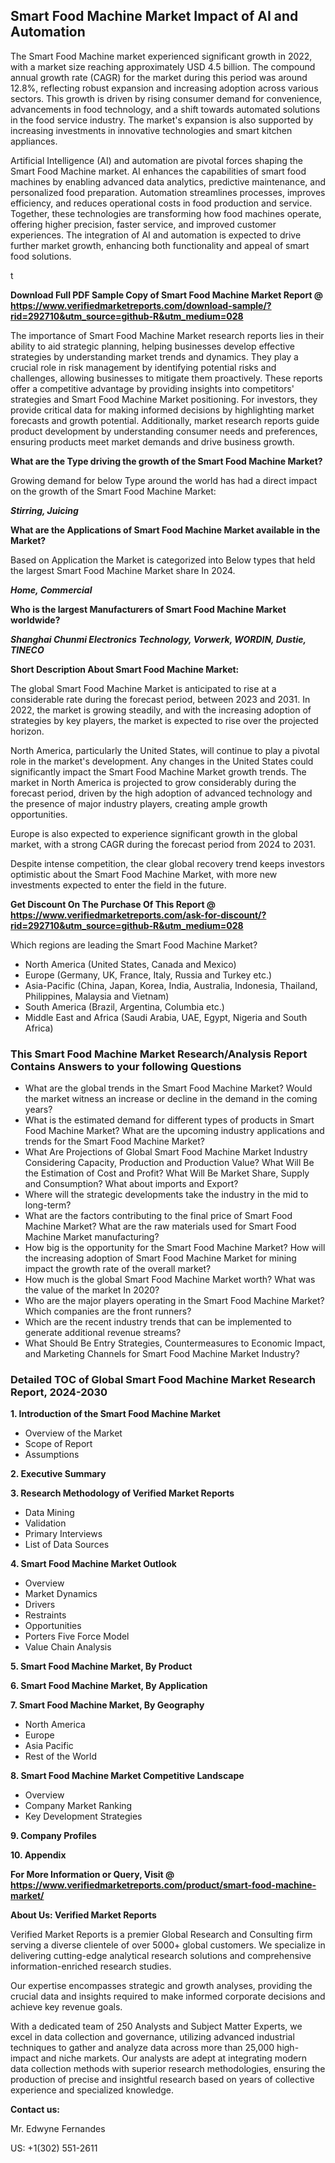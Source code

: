 <h2>Smart Food Machine Market Impact of AI and Automation</h2><p>The Smart Food Machine market experienced significant growth in 2022, with a market size reaching approximately USD 4.5 billion. The compound annual growth rate (CAGR) for the market during this period was around 12.8%, reflecting robust expansion and increasing adoption across various sectors. This growth is driven by rising consumer demand for convenience, advancements in food technology, and a shift towards automated solutions in the food service industry. The market's expansion is also supported by increasing investments in innovative technologies and smart kitchen appliances.</p><p>Artificial Intelligence (AI) and automation are pivotal forces shaping the Smart Food Machine market. AI enhances the capabilities of smart food machines by enabling advanced data analytics, predictive maintenance, and personalized food preparation. Automation streamlines processes, improves efficiency, and reduces operational costs in food production and service. Together, these technologies are transforming how food machines operate, offering higher precision, faster service, and improved customer experiences. The integration of AI and automation is expected to drive further market growth, enhancing both functionality and appeal of smart food solutions.</p>t</p><p id="" class=""><strong>Download Full PDF Sample Copy of Smart Food Machine Market Report @ <a href="https://www.verifiedmarketreports.com/download-sample/?rid=292710&utm_source=github-R&utm_medium=028" target="_blank">https://www.verifiedmarketreports.com/download-sample/?rid=292710&utm_source=github-R&utm_medium=028</a></strong></p><p>The importance of&nbsp;Smart Food Machine Market research reports lies in their ability to aid strategic planning, helping businesses develop effective strategies by understanding market trends and dynamics. They play a crucial role in risk management by identifying potential risks and challenges, allowing businesses to mitigate them proactively. These reports offer a competitive advantage by providing insights into competitors' strategies and Smart Food Machine Market positioning. For investors, they provide critical data for making informed decisions by highlighting market forecasts and growth potential. Additionally, market research reports guide product development by understanding consumer needs and preferences, ensuring products meet market demands and drive business growth.</p><p><strong>What are the&nbsp;Type driving the growth of the Smart Food Machine Market?</strong></p><p id="" class="">Growing demand for below Type around the world has had a direct impact on the growth of the Smart Food Machine Market:</p><em><strong>Stirring, Juicing</strong></em></p><strong>What are the&nbsp;Applications&nbsp;of Smart Food Machine Market available in the Market?</strong></p><p id="" class="">Based on Application the Market is categorized into Below types that held the largest Smart Food Machine Market share In 2024.</p><em><strong>Home, Commercial</strong></em></p><strong>Who is the largest Manufacturers of Smart Food Machine Market worldwide?</strong></p><p><em><strong>Shanghai Chunmi Electronics Technology, Vorwerk, WORDIN, Dustie, TINECO</strong></em></p><p id="" class=""><strong>Short Description About Smart Food Machine Market:</strong></p><p>The global Smart Food Machine Market is anticipated to rise at a considerable rate during the forecast period, between 2023 and 2031. In 2022, the market is growing steadily, and with the increasing adoption of strategies by key players, the market is expected to rise over the projected horizon.</p><p>North America, particularly the United States, will continue to play a pivotal role in the market's development. Any changes in the United States could significantly impact the Smart Food Machine Market growth trends. The market in North America is projected to grow considerably during the forecast period, driven by the high adoption of advanced technology and the presence of major industry players, creating ample growth opportunities.</p><p>Europe is also expected to experience significant growth in the global market, with a strong CAGR during the forecast period from 2024 to 2031.</p><p>Despite intense competition, the clear global recovery trend keeps investors optimistic about the Smart Food Machine Market, with more new investments expected to enter the field in the future.</p><p id="" class=""><strong>Get Discount On The Purchase Of This Report @ <a href="https://www.verifiedmarketreports.com/ask-for-discount/?rid=292710&utm_source=github-R&utm_medium=028" target="_blank">https://www.verifiedmarketreports.com/ask-for-discount/?rid=292710&utm_source=github-R&utm_medium=028</a></strong></p>Which regions are leading the Smart Food Machine Market?</p><ul><li>North America (United States, Canada and Mexico)</li><li>Europe (Germany, UK, France, Italy, Russia and Turkey etc.)</li><li>Asia-Pacific (China, Japan, Korea, India, Australia, Indonesia, Thailand, Philippines, Malaysia and Vietnam)</li><li>South America (Brazil, Argentina, Columbia etc.)</li><li>Middle East and Africa (Saudi Arabia, UAE, Egypt, Nigeria and South Africa)</li></ul><h3 id="" class="">This Smart Food Machine Market Research/Analysis Report Contains Answers to your following Questions</h3><ul><li>What are the global trends in the Smart Food Machine Market? Would the market witness an increase or decline in the demand in the coming years?</li><li>What is the estimated demand for different types of products in Smart Food Machine Market? What are the upcoming industry applications and trends for the Smart Food Machine Market?</li><li>What Are Projections of Global Smart Food Machine Market Industry Considering Capacity, Production and Production Value? What Will Be the Estimation of Cost and Profit? What Will Be Market Share, Supply and Consumption? What about imports and Export?</li><li>Where will the strategic developments take the industry in the mid to long-term?</li><li>What are the factors contributing to the final price of Smart Food Machine Market? What are the raw materials used for Smart Food Machine Market manufacturing?</li><li>How big is the opportunity for the Smart Food Machine Market? How will the increasing adoption of Smart Food Machine Market for mining impact the growth rate of the overall market?</li><li>How much is the global Smart Food Machine Market worth? What was the value of the market In 2020?</li><li>Who are the major players operating in the Smart Food Machine Market? Which companies are the front runners?</li><li>Which are the recent industry trends that can be implemented to generate additional revenue streams?</li><li>What Should Be Entry Strategies, Countermeasures to Economic Impact, and Marketing Channels for Smart Food Machine Market Industry?</li></ul><h3 id="" class="">Detailed TOC of Global Smart Food Machine Market Research Report, 2024-2030</h3><p id="" class=""><strong>1. Introduction of the Smart Food Machine Market</strong></p><ul><li>Overview of the Market</li><li>Scope of Report</li><li>Assumptions</li></ul><p id="" class=""><strong>2. Executive Summary</strong></p><p id="" class=""><strong>3. Research Methodology of Verified Market Reports</strong></p><ul><li>Data Mining</li><li>Validation</li><li>Primary Interviews</li><li>List of Data Sources</li></ul><p id="" class=""><strong>4. Smart Food Machine Market Outlook</strong></p><ul><li>Overview</li><li>Market Dynamics</li><li>Drivers</li><li>Restraints</li><li>Opportunities</li><li>Porters Five Force Model</li><li>Value Chain Analysis</li></ul><p id="" class=""><strong>5. Smart Food Machine Market, By Product</strong></p><p id="" class=""><strong>6. Smart Food Machine Market, By Application</strong></p><p id="" class=""><strong>7. Smart Food Machine Market, By Geography</strong></p><ul><li>North America</li><li>Europe</li><li>Asia Pacific</li><li>Rest of the World</li></ul><p id="" class=""><strong>8. Smart Food Machine Market Competitive Landscape</strong></p><ul><li>Overview</li><li>Company Market Ranking</li><li>Key Development Strategies</li></ul><p id="" class=""><strong>9. Company Profiles</strong></p><p id="" class=""><strong>10. Appendix</strong></p><p id="" class=""><strong>For More Information or Query, Visit @ <a href="https://www.verifiedmarketreports.com/product/smart-food-machine-market/" target="_blank">https://www.verifiedmarketreports.com/product/smart-food-machine-market/</a></strong></p><p id="" class=""><strong>About Us: Verified Market Reports</strong></p><p id="" class="">Verified Market Reports is a premier Global Research and Consulting firm serving a diverse clientele of over 5000+ global customers. We specialize in delivering cutting-edge analytical research solutions and comprehensive information-enriched research studies.</p><p id="" class="">Our expertise encompasses strategic and growth analyses, providing the crucial data and insights required to make informed corporate decisions and achieve key revenue goals.</p><p id="" class="">With a dedicated team of 250 Analysts and Subject Matter Experts, we excel in data collection and governance, utilizing advanced industrial techniques to gather and analyze data across more than 25,000 high-impact and niche markets. Our analysts are adept at integrating modern data collection methods with superior research methodologies, ensuring the production of precise and insightful research based on years of collective experience and specialized knowledge.</p><p id="" class=""><strong>Contact us:</strong></p><p id="" class="">Mr. Edwyne Fernandes</p><p id="" class="">US: +1(302) 551-2611</p>
